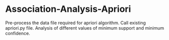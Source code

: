 # Association-Analysis-Apriori
Pre-process the data file required for apriori algorithm. 
Call existing apriori.py file. 
Analysis of different values of minimum support and minimum confidence.
